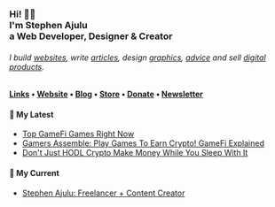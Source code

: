   <!-- Hi there! Feel free to make this your own but don't use my data. Attributions are welcomed --> 
<h3>Hi! 👋🤓<br>I'm Stephen Ajulu<br>a Web Developer, Designer & Creator</h3>
<h6>I build <a href="https://stephenajulu.com/portfolio">websites</a>, write <a href="https://stephenajulu.com/blog">articles</a>, design <a href="https://stephenajulu.com/portfolio">graphics</a>, <a href="https://stephenajulu.com/book-a-consultation">advice</a> and sell <a href="https://stephenajulu.com/store">digital products</a>.</h6>

<h4> <a href="https://stephenajulu.com/links">Links</a> • <a href="https://stephenajulu.com">Website</a> • <a href="https://stephenajulu.com/blog">Blog</a> • <a href="https://stephenajulu.com/store">Store</a> • <a href="https://www.paypal.com/donate/?hosted_button_id=SLNMRAJ59LRC8">Donate</a> • <a href="https://stephenajulu.com/newsletter">Newsletter</a></h4>

<h4>📕 My Latest</h4>

<!-- BLOG-POST-LIST:START -->
- [Top GameFi Games Right Now](https://stephenajulu.com/blog/top-gamefi-games-right-now/)
- [Gamers Assemble: Play Games To Earn Crypto! GameFi Explained](https://stephenajulu.com/blog/gamers-assemble-play-games-to-earn-free-crypto/)
- [Don&#39;t Just HODL Crypto Make Money While You Sleep With It](https://stephenajulu.com/blog/don-t-just-hodl-crypto-make-money-while-you-sleep-with-it/)
<!-- BLOG-POST-LIST:END -->

<h4>💼 My Current</h4>

- [Stephen Ajulu: Freelancer + Content Creator](https://stephenajulu.com)
